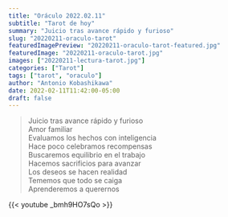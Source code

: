 ```yaml
---
title: "Oráculo 2022.02.11"
subtitle: "Tarot de hoy"
summary: "Juicio tras avance rápido y furioso"
slug: "20220211-oraculo-tarot"
featuredImagePreview: "20220211-oraculo-tarot-featured.jpg"
featuredImage: "20220211-oraculo-tarot.jpg"
images: ["20220211-lectura-tarot.jpg"]
categories: ["Tarot"]
tags: ["tarot", "oraculo"]
author: "Antonio Kobashikawa"
date: 2022-02-11T11:42:00-05:00
draft: false
---
```


> Juicio tras avance rápido y furioso \
Amor familiar \
Evaluamos los hechos con inteligencia \
Hace poco celebramos recompensas \
Buscaremos equilibrio en el trabajo \
Hacemos sacrificios para avanzar \
Los deseos se hacen realidad \
Tememos que todo se caiga \
Aprenderemos a querernos

{{< youtube _bmh9HO7sQo >}}